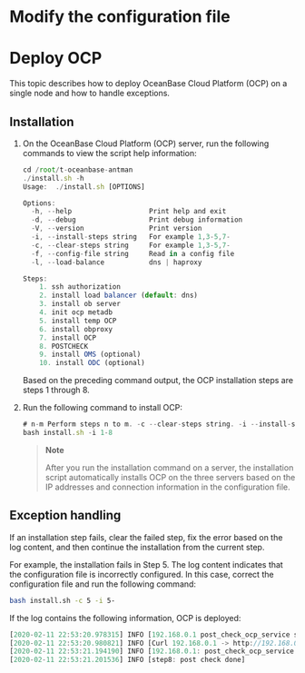 # Modify the configuration file
# Deploy OCP

This topic describes how to deploy OceanBase Cloud Platform (OCP) on a single node and how to handle exceptions.

## Installation

1. On the OceanBase Cloud Platform (OCP) server, run the following commands to view the script help information:

   ```javascript
   cd /root/t-oceanbase-antman
   ./install.sh -h
   Usage:  ./install.sh [OPTIONS]
   
   Options:
     -h, --help                   Print help and exit
     -d, --debug                  Print debug information
     -V, --version                Print version
     -i, --install-steps string   For example 1,3-5,7-
     -c, --clear-steps string     For example 1,3-5,7-
     -f, --config-file string     Read in a config file
     -l, --load-balance           dns | haproxy
   
   Steps:
       1. ssh authorization
       2. install load balancer (default: dns)
       3. install ob server
       4. init ocp metadb
       5. install temp OCP
       6. install obproxy
       7. install OCP
       8. POSTCHECK
       9. install OMS (optional)
       10. install ODC (optional)
   ```

   Based on the preceding command output, the OCP installation steps are steps 1 through 8.

2. Run the following command to install OCP:

   ```javascript
   # n-m Perform steps n to m. -c --clear-steps string. -i --install-steps string. -f --config-file string.
   bash install.sh -i 1-8
   ```

   > **Note**
   >
   > After you run the installation command on a server, the installation script automatically installs OCP on the three servers based on the IP addresses and connection information in the configuration file.

## Exception handling

If an installation step fails, clear the failed step, fix the error based on the log content, and then continue the installation from the current step.

For example, the installation fails in Step 5. The log content indicates that the configuration file is incorrectly configured. In this case, correct the configuration file and run the following command:

```bash
bash install.sh -c 5 -i 5-
```

If the log contains the following information, OCP is deployed:

```javascript
[2020-02-11 22:53:20.978315] INFO [192.168.0.1 post_check_ocp_service start]
[2020-02-11 22:53:20.980821] INFO [Curl 192.168.0.1 -> http://192.168.0.1:8080/services?Action=GetObProxyConfig&User_ID=admin&UID=alibaba]
[2020-02-11 22:53:21.194190] INFO [192.168.0.1: post_check_ocp_service done]
[2020-02-11 22:53:21.201536] INFO [step8: post check done]
```